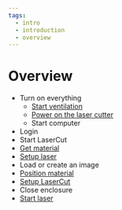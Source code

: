 ```yaml
---
tags:
  - intro
  - introduction
  - overview
---
```


# Overview

- Turn on everything
    - [Start ventilation](start_ventilation.md)
    - [Power on the laser cutter](power_on_laser_cutter.md)
    - Start computer
- Login
- Start LaserCut
- [Get material](get_material.md)
- [Setup laser](setup_laser.md)
- Load or create an image
- [Position material](position_material.md)
- [Setup LaserCut](setup_lasercut.md)
- Close enclosure
- [Start laser](start_laser.md)
